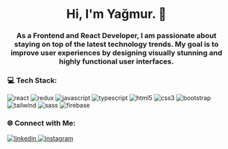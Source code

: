 <h1 align="center">Hi, I'm Yağmur. 💫</h1>
<h3 align="center">As a Frontend and React Developer, I am passionate about staying on top of the latest technology trends. My goal is to improve user experiences by designing visually stunning and highly functional user interfaces.</h3>

<h3 align="left">💻 Tech Stack:</h3>
<p align="left">
  <img src="https://img.shields.io/badge/react-%23282c34.svg?style=for-the-badge&logo=react&logoColor=61DAFB" alt="react" />
  <img src="https://img.shields.io/badge/redux-%23593d88.svg?style=for-the-badge&logo=redux&logoColor=white" alt="redux" />
  <img src="https://img.shields.io/badge/javascript-%23F7DF1C.svg?style=for-the-badge&logo=javascript&logoColor=black" alt="javascript" />
  <img src="https://img.shields.io/badge/typescript-%232B82F0.svg?style=for-the-badge&logo=typescript&logoColor=white" alt="typescript" />
  <img src="https://img.shields.io/badge/html5-%23E34F26.svg?style=for-the-badge&logo=html5&logoColor=white" alt="html5" />
  <img src="https://img.shields.io/badge/css3-%231572B6.svg?style=for-the-badge&logo=css3&logoColor=white" alt="css3" />
  <img src="https://img.shields.io/badge/bootstrap-%236c757d.svg?style=for-the-badge&logo=bootstrap&logoColor=white" alt="bootstrap" />
  <img src="https://img.shields.io/badge/tailwindcss-%2338B2AC.svg?style=for-the-badge&logo=tailwind-css&logoColor=white" alt="tailwind" />
  <img src="https://img.shields.io/badge/sass-%23CC6699.svg?style=for-the-badge&logo=sass&logoColor=white" alt="sass" />
  <img src="https://img.shields.io/badge/firebase-%23FFCA28.svg?style=for-the-badge&logo=firebase&logoColor=black" alt="firebase" />
</p>

<h3 align="left">🌐 Connect with Me:</h3>
<p align="left">
  <a href="https://linkedin.com/in/yağmur-akbulut/" target="_blank" rel="noopener noreferrer">
    <img src="https://img.shields.io/badge/LinkedIn-%230077B5.svg?style=for-the-badge&logo=linkedin&logoColor=white" alt="linkedin" />
  </a>
  <a href="https://www.instagram.com/akbuluttyagmurr/" target="_blank" rel="noopener noreferrer">
    <img src="https://img.shields.io/badge/Instagram-%23E4405F.svg?style=for-the-badge&logo=instagram&logoColor=white" alt="instagram" />
  </a>
</p>
